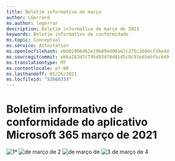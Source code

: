 ```yaml
---
title: Boletim informativo de março
author: LGerrard
ms.author: legerrar
description: Boletim informativo de março de 2021
keywords: Boletim informativo de conformidade
ms.topic: Conceptual
ms.service: Attestation
ms.openlocfilehash: ebb029b6d62e19b094d00a67c275c3684cf39a4d
ms.sourcegitcommit: eb6a263d7c795d93d70dd1d5c0c91e65ebfbc649
ms.translationtype: MT
ms.contentlocale: pt-BR
ms.lasthandoff: 05/26/2021
ms.locfileid: "52668333"
---
```

# <a name="march-2021-microsoft-365-app-compliance-newsletter"></a>Boletim informativo de conformidade do aplicativo Microsoft 365 março de 2021

![1º ](https://github.com/MicrosoftDocs/OfficeDocs-AppCompliance-pr/blob/master/Apps/media/March1.PNG)
 ![ de março de 2 ](https://github.com/MicrosoftDocs/OfficeDocs-AppCompliance-pr/blob/master/Apps/media/March2.PNG)
 ![ de março de ](https://github.com/MicrosoftDocs/OfficeDocs-AppCompliance-pr/blob/master/Apps/media/March3.PNG)
 ![ 3 de março de 4](https://github.com/MicrosoftDocs/OfficeDocs-AppCompliance-pr/blob/master/Apps/media/March4.PNG)
